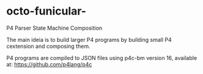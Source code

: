 # octo-funicular-
P4 Parser State Machine Composition
 
The main ideia is to build larger P4 programs by building small P4 cextension and composing them.

P4 programs are compiled to JSON files using p4c-bm version 16, available at: https://github.com/p4lang/p4c



